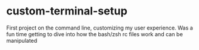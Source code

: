 # custom-terminal-setup
First project on the command line, customizing my user experience. Was a fun time getting to dive into how the bash/zsh rc files work and can be manipulated
